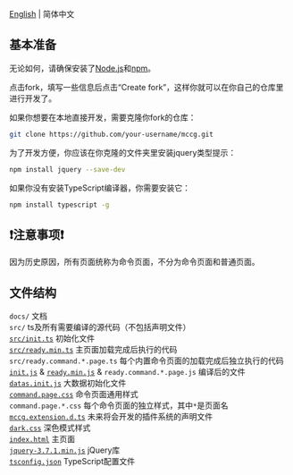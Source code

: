 [English](./EN.md) | 简体中文

## 基本准备
无论如何，请确保安装了[Node.js](https://nodejs.org)和[npm](http://npmjs.org)。

点击fork，填写一些信息后点击“Create fork”，这样你就可以在你自己的仓库里进行开发了。

如果你想要在本地直接开发，需要克隆你fork的仓库：
```bash
git clone https://github.com/your-username/mccg.git
```
为了开发方便，你应该在你克隆的文件夹里安装jquery类型提示：
```bash
npm install jquery --save-dev
```
如果你没有安装TypeScript编译器，你需要安装它：
```bash
npm install typescript -g
```

## ❗注意事项❗
因为历史原因，所有页面统称为命令页面，不分为命令页面和普通页面。

## 文件结构 <!-- 请在每一行结束加上<br />以实现零行间距 -->
`docs/` 文档<br />
`src/` ts及所有需要编译的源代码（不包括声明文件）<br />
[`src/init.ts`](../src/init.ts) 初始化文件<br />
[`src/ready.min.ts`](../src/ready.min.ts) 主页面加载完成后执行的代码<br />
`src/ready.command.*.page.ts` 每个内置命令页面的加载完成后独立执行的代码<br />
[`init.js`](../init.js) & [`ready.min.js`](../ready.min.js) & `ready.command.*.page.js` 编译后的文件<br />
[`datas.init.js`](../datas.init.js) 大数据初始化文件<br />
[`command.page.css`](../command.page.css) 命令页面通用样式<br />
`command.page.*.css` 每个命令页面的独立样式，其中`*`是页面名<br />
[`mccg.extension.d.ts`](../mccg.extension.d.ts) 未来将会开发的插件系统的声明文件<br />
[`dark.css`](../dark.css) 深色模式样式<br />
[`index.html`](../index.html) 主页面<br />
[`jquery-3.7.1.min.js`](../jquery-3.7.1.min.js) jQuery库<br />
[`tsconfig.json`](../tsconfig.json) TypeScript配置文件<br />
